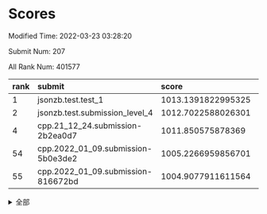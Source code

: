 # Scores

Modified Time: 2022-03-23 03:28:20

Submit Num: 207

All Rank Num: 401577

| rank |               submit               |       score        |       sigma        | pk_num |
| :--- | :--------------------------------- | :----------------- | :----------------- | :----- |
| 1    | jsonzb.test.test_1                 | 1013.1391822995325 | 0.8015966987147124 | 7755   |
| 2    | jsonzb.test.submission_level_4     | 1012.7022588026301 | 0.8164503088218015 | 7761   |
| 4    | cpp.21_12_24.submission-2b2ea0d7   | 1011.850575878369  | 0.7868054688163071 | 7761   |
| 54   | cpp.2022_01_09.submission-5b0e3de2 | 1005.2266959856701 | 0.7168755500710164 | 7764   |
| 55   | cpp.2022_01_09.submission-816672bd | 1004.9077911611564 | 0.7216839300948442 | 7761   |


<details>
<summary>全部</summary>

| rank |                 submit                 |       score        |       sigma        | pk_num |
| :--- | :------------------------------------- | :----------------- | :----------------- | :----- |
| 1    | jsonzb.test.test_1                     | 1013.1391822995325 | 0.8015966987147124 | 7755   |
| 2    | jsonzb.test.submission_level_4         | 1012.7022588026301 | 0.8164503088218015 | 7761   |
| 3    | gobigger.level_3.submission_level_3_40 | 1012.2283991562119 | 0.8180321828196555 | 7760   |
| 4    | cpp.21_12_24.submission-2b2ea0d7       | 1011.850575878369  | 0.7868054688163071 | 7761   |
| 5    | gobigger.level_3.submission_level_3_33 | 1011.8345265507108 | 0.7847640834461088 | 7756   |
| 6    | gobigger.level_3.submission_level_3_43 | 1011.4294805686259 | 0.7897627624601904 | 7761   |
| 7    | gobigger.level_3.submission_level_3_15 | 1011.3371239608903 | 0.7789978495558981 | 7759   |
| 8    | gobigger.level_3.submission_level_3_30 | 1011.0886168822079 | 0.7592917429797531 | 7765   |
| 9    | gobigger.level_3.submission_level_3_39 | 1010.8835178616165 | 0.771961989364534  | 7763   |
| 10   | gobigger.level_3.submission_level_3_36 | 1010.8821497582228 | 0.7783581284716994 | 7763   |
| 11   | gobigger.level_3.submission_level_3_34 | 1010.8785787233106 | 0.7850853390765529 | 7759   |
| 12   | gobigger.level_3.submission_level_3_24 | 1010.772628784583  | 0.7808194013374735 | 7759   |
| 13   | gobigger.level_3.submission_level_3_26 | 1010.7360679889822 | 0.7661695536636748 | 7757   |
| 14   | gobigger.level_3.submission_level_3_29 | 1010.717112947633  | 0.7522995798293015 | 7758   |
| 15   | gobigger.level_3.submission_level_3_10 | 1010.6173985005807 | 0.7619560412901207 | 7759   |
| 16   | gobigger.level_3.submission_level_3_48 | 1010.4003195195    | 0.7615349096452896 | 7762   |
| 17   | gobigger.level_3.submission_level_3_3  | 1010.3610643010968 | 0.7730112370080275 | 7759   |
| 18   | gobigger.level_3.submission_level_3_47 | 1010.3567900178704 | 0.763089376045493  | 7760   |
| 19   | gobigger.level_3.submission_level_3_14 | 1010.344287573064  | 0.7622318937531495 | 7755   |
| 20   | gobigger.level_3.submission_level_3_4  | 1010.2555891890037 | 0.760466880818768  | 7763   |
| 21   | gobigger.level_3.submission_level_3_49 | 1010.190983166475  | 0.7443463778154537 | 7760   |
| 22   | gobigger.level_3.submission_level_3_1  | 1010.18112490903   | 0.756670380619323  | 7760   |
| 23   | gobigger.level_3.submission_level_3_9  | 1010.1687882631617 | 0.7765250624821369 | 7760   |
| 24   | gobigger.level_3.submission_level_3_5  | 1010.1283821225968 | 0.7528818636165717 | 7766   |
| 25   | gobigger.level_3.submission_level_3_0  | 1010.1038740578366 | 0.7375277628355307 | 7759   |
| 26   | gobigger.level_3.submission_level_3_16 | 1010.1018657759133 | 0.756708555188298  | 7759   |
| 27   | gobigger.level_3.submission_level_3_46 | 1010.0530440968391 | 0.7482831103076081 | 7760   |
| 28   | gobigger.level_3.submission_level_3_42 | 1009.9817631936631 | 0.7678930334220435 | 7761   |
| 29   | gobigger.level_3.submission_level_3_25 | 1009.9770893778671 | 0.7473910421274723 | 7760   |
| 30   | gobigger.level_3.submission_level_3_11 | 1009.8825732514699 | 0.7669116856586106 | 7754   |
| 31   | gobigger.level_3.submission_level_3_27 | 1009.8207123021991 | 0.7358413891129822 | 7762   |
| 32   | gobigger.level_3.submission_level_3_44 | 1009.7764651994013 | 0.7692110936823746 | 7760   |
| 33   | gobigger.level_3.submission_level_3_37 | 1009.7526297693262 | 0.7429911696217664 | 7764   |
| 34   | gobigger.level_3.submission_level_3_18 | 1009.69848493244   | 0.7581965705052897 | 7760   |
| 35   | gobigger.level_3.submission_level_3_6  | 1009.6461705974779 | 0.7813910363167055 | 7759   |
| 36   | gobigger.level_3.submission_level_3_20 | 1009.6329363682709 | 0.7536132574385517 | 7755   |
| 37   | gobigger.level_3.submission_level_3_41 | 1009.4603108019882 | 0.7559570606926918 | 7759   |
| 38   | gobigger.level_3.submission_level_3_2  | 1009.4572783181453 | 0.7779359644740637 | 7759   |
| 39   | gobigger.level_3.submission_level_3_19 | 1009.4531413842163 | 0.7608660896898313 | 7756   |
| 40   | gobigger.level_3.submission_level_3_31 | 1009.4257069149239 | 0.7516421475657791 | 7764   |
| 41   | gobigger.level_3.submission_level_3_22 | 1009.3801182088546 | 0.7498476218754989 | 7759   |
| 42   | gobigger.level_3.submission_level_3_13 | 1009.2832130564217 | 0.7447105036286579 | 7758   |
| 43   | gobigger.level_3.submission_level_3_28 | 1009.2473583844261 | 0.7399819390487385 | 7761   |
| 44   | gobigger.level_3.submission_level_3_32 | 1009.2024987313209 | 0.7620574596357933 | 7760   |
| 45   | gobigger.level_3.submission_level_3_45 | 1009.1928314939142 | 0.7472627761398032 | 7763   |
| 46   | gobigger.level_3.submission_level_3_23 | 1009.1880097199305 | 0.7453844505501429 | 7763   |
| 47   | gobigger.level_3.submission_level_3_38 | 1009.154864615287  | 0.7529101481244602 | 7758   |
| 48   | gobigger.level_3.submission_level_3_17 | 1009.1219665824368 | 0.7365033098358289 | 7757   |
| 49   | gobigger.level_3.submission_level_3_35 | 1009.060300237572  | 0.727786887416429  | 7759   |
| 50   | gobigger.level_3.submission_level_3_8  | 1008.9293690204976 | 0.743226329457426  | 7761   |
| 51   | gobigger.level_3.submission_level_3_21 | 1008.9180687332153 | 0.756687523260019  | 7760   |
| 52   | gobigger.level_3.submission_level_3_7  | 1008.686389968212  | 0.744313859127648  | 7763   |
| 53   | gobigger.level_3.submission_level_3_12 | 1008.3564384453528 | 0.7445215881680531 | 7763   |
| 54   | cpp.2022_01_09.submission-5b0e3de2     | 1005.2266959856701 | 0.7168755500710164 | 7764   |
| 55   | cpp.2022_01_09.submission-816672bd     | 1004.9077911611564 | 0.7216839300948442 | 7761   |
| 56   | gobigger.level_1.submission_level_1_12 | 1004.7427525727611 | 0.7317126993699425 | 7760   |
| 57   | gobigger.level_1.submission_level_1_42 | 1004.5335707436659 | 0.7202865177980138 | 7759   |
| 58   | gobigger.level_1.submission_level_1_5  | 1004.5265868712019 | 0.7225379093088455 | 7765   |
| 59   | gobigger.level_1.submission_level_1_44 | 1004.225492091283  | 0.7294559965664721 | 7762   |
| 60   | gobigger.level_1.submission_level_1_29 | 1004.2062404398616 | 0.7149689000555812 | 7764   |
| 61   | gobigger.level_1.submission_level_1_8  | 1003.9881123963114 | 0.7160351760242607 | 7760   |
| 62   | gobigger.level_1.submission_level_1_33 | 1003.920371345386  | 0.7161030672717372 | 7762   |
| 63   | gobigger.level_1.submission_level_1_15 | 1003.9118986951632 | 0.7217070305823874 | 7762   |
| 64   | gobigger.level_1.submission_level_1_27 | 1003.8556121610308 | 0.7242193548636754 | 7762   |
| 65   | gobigger.level_1.submission_level_1_26 | 1003.8367893468586 | 0.7188016761040018 | 7757   |
| 66   | gobigger.level_1.submission_level_1_2  | 1003.778129179088  | 0.7117288085556396 | 7758   |
| 67   | gobigger.level_1.submission_level_1_13 | 1003.7191290690536 | 0.7112618461857958 | 7760   |
| 68   | gobigger.level_1.submission_level_1_35 | 1003.6609058413088 | 0.7219402175075363 | 7761   |
| 69   | gobigger.level_1.submission_level_1_40 | 1003.6561845595431 | 0.7175202071837292 | 7758   |
| 70   | gobigger.level_1.submission_level_1_23 | 1003.6313604800317 | 0.7158608316541896 | 7761   |
| 71   | gobigger.level_1.submission_level_1_1  | 1003.62832824122   | 0.7279495512968808 | 7758   |
| 72   | gobigger.level_1.submission_level_1_16 | 1003.5881826117492 | 0.7208231901066502 | 7760   |
| 73   | gobigger.level_1.submission_level_1_7  | 1003.5816586105921 | 0.7161043631717245 | 7753   |
| 74   | gobigger.level_1.submission_level_1_32 | 1003.5108000476479 | 0.7145198136185549 | 7761   |
| 75   | gobigger.level_1.submission_level_1_19 | 1003.4656480399033 | 0.708815647889333  | 7759   |
| 76   | gobigger.level_1.submission_level_1_25 | 1003.4143865501098 | 0.7268343515750707 | 7765   |
| 77   | gobigger.level_1.submission_level_1_22 | 1003.3869756099803 | 0.7146135522516842 | 7758   |
| 78   | gobigger.level_1.submission_level_1_20 | 1003.3842759194371 | 0.7184238903746006 | 7756   |
| 79   | gobigger.level_1.submission_level_1_3  | 1003.3709041659329 | 0.7201144413923786 | 7761   |
| 80   | gobigger.level_1.submission_level_1_9  | 1003.3396509376375 | 0.6976865869563658 | 7765   |
| 81   | gobigger.level_1.submission_level_1_46 | 1003.3392918039561 | 0.7108458748902512 | 7754   |
| 82   | gobigger.level_1.submission_level_1_43 | 1003.3189133866078 | 0.7156954457467202 | 7758   |
| 83   | gobigger.level_1.submission_level_1_41 | 1003.2905829892561 | 0.7060099369831498 | 7754   |
| 84   | gobigger.level_1.submission_level_1_48 | 1003.1675019515518 | 0.7121948512356088 | 7760   |
| 85   | gobigger.level_1.submission_level_1_30 | 1003.1151352868781 | 0.7212681320503285 | 7756   |
| 86   | gobigger.level_1.submission_level_1_17 | 1003.0372252382778 | 0.7151086100088628 | 7759   |
| 87   | gobigger.level_1.submission_level_1_24 | 1002.9458645530827 | 0.7124766697350834 | 7758   |
| 88   | gobigger.level_1.submission_level_1_28 | 1002.9454955371724 | 0.7139338389319317 | 7754   |
| 89   | gobigger.level_1.submission_level_1_36 | 1002.9279525797299 | 0.7116217012307785 | 7760   |
| 90   | gobigger.level_1.submission_level_1_38 | 1002.9003951440434 | 0.7267985877776248 | 7762   |
| 91   | gobigger.level_1.submission_level_1_21 | 1002.8869301035479 | 0.728761259702981  | 7761   |
| 92   | gobigger.level_1.submission_level_1_37 | 1002.8816500731784 | 0.7122926633403528 | 7763   |
| 93   | gobigger.level_1.submission_level_1_18 | 1002.8342731157736 | 0.7206417762459739 | 7761   |
| 94   | gobigger.level_1.submission_level_1_34 | 1002.8256988201708 | 0.7066822166934268 | 7761   |
| 95   | gobigger.level_1.submission_level_1_47 | 1002.8116509287348 | 0.7205584403442534 | 7764   |
| 96   | gobigger.level_1.submission_level_1_39 | 1002.8097758055363 | 0.7092129104269936 | 7764   |
| 97   | gobigger.level_1.submission_level_1_6  | 1002.7770510941629 | 0.7049744275956569 | 7763   |
| 98   | gobigger.level_1.submission_level_1_14 | 1002.6765587139852 | 0.7132792739102423 | 7761   |
| 99   | gobigger.level_1.submission_level_1_45 | 1002.5216469001374 | 0.7103217874683698 | 7758   |
| 100  | gobigger.level_1.submission_level_1_0  | 1002.2436706631876 | 0.7159888924480519 | 7759   |
| 101  | gobigger.level_1.submission_level_1_10 | 1002.1611600922738 | 0.7168378933439244 | 7753   |
| 102  | gobigger.level_1.submission_level_1_49 | 1002.1090413385236 | 0.7142143546021489 | 7763   |
| 103  | gobigger.level_1.submission_level_1_4  | 1001.8485020340383 | 0.7170400438256704 | 7763   |
| 104  | gobigger.level_1.submission_level_1_11 | 1001.7834962957801 | 0.7120523522626303 | 7760   |
| 105  | gobigger.level_1.submission_level_1_31 | 1001.7705837140934 | 0.7144685704076659 | 7758   |
| 106  | gobigger.random.submission_random_2    | 997.2781862054258  | 0.7063711007203765 | 7761   |
| 107  | gobigger.random.submission_random_47   | 997.2714369713033  | 0.7051427410492546 | 7759   |
| 108  | gobigger.random.submission_random_21   | 996.9720723582029  | 0.7114562653638794 | 7759   |
| 109  | gobigger.random.submission_random_10   | 996.9472854455923  | 0.7256624450749215 | 7762   |
| 110  | gobigger.random.submission_random_45   | 996.9120564579789  | 0.7153847288275011 | 7757   |
| 111  | gobigger.random.submission_random_1    | 996.8931293498629  | 0.6924608409801061 | 7759   |
| 112  | gobigger.random.submission_random_44   | 996.8449381067518  | 0.709416737790052  | 7758   |
| 113  | gobigger.random.submission_random_41   | 996.8101943606133  | 0.7149419213087163 | 7753   |
| 114  | gobigger.random.submission_random_32   | 996.657162760323   | 0.7104761592644373 | 7760   |
| 115  | gobigger.random.submission_random_6    | 996.6189008129538  | 0.7173804081353942 | 7765   |
| 116  | gobigger.random.submission_random_19   | 996.6147076241738  | 0.7154327953316193 | 7766   |
| 117  | gobigger.random.submission_random_31   | 996.6106957604817  | 0.7071228627353172 | 7760   |
| 118  | gobigger.random.submission_random_28   | 996.5716317858368  | 0.7076645979094753 | 7763   |
| 119  | gobigger.random.submission_random_20   | 996.5195503595343  | 0.7079122742946685 | 7764   |
| 120  | gobigger.random.submission_random_15   | 996.4802848946887  | 0.7255420480173909 | 7763   |
| 121  | gobigger.random.submission_random_49   | 996.4300643131414  | 0.7032060312713772 | 7761   |
| 122  | gobigger.random.submission_random_4    | 996.3952304491639  | 0.7224920946760787 | 7759   |
| 123  | gobigger.random.submission_random_48   | 996.3528530489003  | 0.7300145653500619 | 7759   |
| 124  | gobigger.random.submission_random_16   | 996.3249758402525  | 0.7135980424114748 | 7760   |
| 125  | gobigger.random.submission_random_26   | 996.3097563847266  | 0.708125555162179  | 7761   |
| 126  | gobigger.random.submission_random_38   | 996.2105020063589  | 0.7084378716641047 | 7760   |
| 127  | gobigger.random.submission_random_40   | 996.1845758563178  | 0.7150284877755907 | 7759   |
| 128  | gobigger.random.submission_random_27   | 996.14827906725    | 0.7132591999889579 | 7762   |
| 129  | gobigger.random.submission_random_43   | 996.1026505591475  | 0.6995090435037095 | 7754   |
| 130  | gobigger.random.submission_random_8    | 996.0973327153215  | 0.7152963394128312 | 7757   |
| 131  | gobigger.random.submission_random_3    | 996.0923643047981  | 0.7119977696740688 | 7757   |
| 132  | gobigger.random.submission_random_5    | 996.0494197980261  | 0.7153536888683639 | 7761   |
| 133  | gobigger.random.submission_random_13   | 996.0072860219108  | 0.7264868714588615 | 7762   |
| 134  | gobigger.random.submission_random_12   | 996.0014756487257  | 0.724440499532974  | 7760   |
| 135  | gobigger.random.submission_random_24   | 995.9895031281615  | 0.7229927562653734 | 7759   |
| 136  | gobigger.random.submission_random_39   | 995.9868154991453  | 0.7108056447523101 | 7760   |
| 137  | gobigger.random.submission_random_18   | 995.9543279205034  | 0.7194742590855148 | 7757   |
| 138  | gobigger.random.submission_random_29   | 995.9479045566193  | 0.7079312709944497 | 7761   |
| 139  | gobigger.random.submission_random_25   | 995.9226530168705  | 0.7056617063188871 | 7750   |
| 140  | gobigger.random.submission_random_7    | 995.8922942977047  | 0.719869278987108  | 7760   |
| 141  | gobigger.random.submission_random_14   | 995.8891523967247  | 0.719773367969544  | 7757   |
| 142  | gobigger.random.submission_random_35   | 995.85426948619    | 0.7138278698749985 | 7759   |
| 143  | gobigger.random.submission_random_33   | 995.8327747854527  | 0.7040009589842685 | 7756   |
| 144  | gobigger.random.submission_random_17   | 995.8205833974057  | 0.7161778706685561 | 7763   |
| 145  | gobigger.random.submission_random_22   | 995.7477033414923  | 0.7114840450073164 | 7757   |
| 146  | gobigger.random.submission_random_9    | 995.7121170177645  | 0.7004114209967868 | 7761   |
| 147  | gobigger.random.submission_random_42   | 995.5836912771342  | 0.714172560229888  | 7762   |
| 148  | gobigger.random.submission_random_11   | 995.5473764224116  | 0.718014384490944  | 7761   |
| 149  | gobigger.random.submission_random_36   | 995.5460493746241  | 0.7097683434619313 | 7763   |
| 150  | gobigger.random.submission_random_0    | 995.4353117599086  | 0.707130473305416  | 7757   |
| 151  | gobigger.random.submission_random_23   | 995.065576067613   | 0.7183790955659294 | 7760   |
| 152  | gobigger.random.submission_random_46   | 994.8978939186418  | 0.7190497429790907 | 7761   |
| 153  | gobigger.random.submission_random_30   | 994.8008863893734  | 0.7247326033734317 | 7763   |
| 154  | gobigger.random.submission_random_34   | 994.7319795337913  | 0.7290861782652112 | 7759   |
| 155  | gobigger.random.submission_random_37   | 994.4968856504224  | 0.7183256088227515 | 7757   |
| 156  | gobigger.level_2.submission_level_2_2  | 993.9902735428642  | 0.7353045628585063 | 7755   |
| 157  | gobigger.level_2.submission_level_2_3  | 993.8025482088236  | 0.7301281983438491 | 7763   |
| 158  | gobigger.level_2.submission_level_2_37 | 993.5263378999791  | 0.722701479627461  | 7764   |
| 159  | gobigger.level_2.submission_level_2_7  | 993.447401344593   | 0.7281931559643581 | 7754   |
| 160  | gobigger.level_2.submission_level_2_13 | 993.2681572916817  | 0.721603914589713  | 7765   |
| 161  | gobigger.level_2.submission_level_2_15 | 993.2335787924836  | 0.73389002613348   | 7762   |
| 162  | gobigger.level_2.submission_level_2_33 | 993.176489653553   | 0.7394195814031889 | 7759   |
| 163  | gobigger.level_2.submission_level_2_44 | 993.1582059063622  | 0.7232595560548253 | 7762   |
| 164  | gobigger.level_2.submission_level_2_41 | 992.9963896386146  | 0.7381430096814412 | 7759   |
| 165  | gobigger.level_2.submission_level_2_19 | 992.917437200742   | 0.736441981458972  | 7757   |
| 166  | gobigger.level_2.submission_level_2_0  | 992.8382261051937  | 0.731426413881715  | 7759   |
| 167  | gobigger.level_2.submission_level_2_16 | 992.7486150065813  | 0.743704604934593  | 7762   |
| 168  | gobigger.level_2.submission_level_2_23 | 992.6993187196791  | 0.7493281293110347 | 7754   |
| 169  | gobigger.level_2.submission_level_2_49 | 992.4924168476391  | 0.7440967567708201 | 7758   |
| 170  | gobigger.level_2.submission_level_2_35 | 992.4504985230308  | 0.7339922421043988 | 7762   |
| 171  | gobigger.level_2.submission_level_2_45 | 992.4340855045878  | 0.7332442016673827 | 7758   |
| 172  | gobigger.level_2.submission_level_2_18 | 992.390482297525   | 0.746999536861669  | 7759   |
| 173  | gobigger.level_2.submission_level_2_26 | 992.2838396045192  | 0.7393133461860818 | 7765   |
| 174  | gobigger.level_2.submission_level_2_14 | 992.2598323926635  | 0.7580454642212677 | 7760   |
| 175  | gobigger.level_2.submission_level_2_21 | 992.2501379982034  | 0.733957373382067  | 7763   |
| 176  | gobigger.level_2.submission_level_2_12 | 992.2360015327278  | 0.7419787885394428 | 7764   |
| 177  | gobigger.level_2.submission_level_2_17 | 992.2154604714235  | 0.7475892924750029 | 7765   |
| 178  | gobigger.level_2.submission_level_2_32 | 992.1819305358865  | 0.7610993369917333 | 7762   |
| 179  | gobigger.level_2.submission_level_2_1  | 992.1519054505053  | 0.7407814309979086 | 7758   |
| 180  | gobigger.level_2.submission_level_2_39 | 992.1019733085212  | 0.7590783979929091 | 7760   |
| 181  | gobigger.level_2.submission_level_2_46 | 992.0278547341339  | 0.7576673831555937 | 7759   |
| 182  | gobigger.level_2.submission_level_2_36 | 992.0142656854933  | 0.7567552250683817 | 7760   |
| 183  | gobigger.level_2.submission_level_2_48 | 991.9742885903528  | 0.7254969510896153 | 7763   |
| 184  | gobigger.level_2.submission_level_2_20 | 991.9137221244339  | 0.7510498165231712 | 7759   |
| 185  | gobigger.level_2.submission_level_2_10 | 991.8932921443533  | 0.7397725993934403 | 7759   |
| 186  | gobigger.level_2.submission_level_2_9  | 991.8741458615586  | 0.7378776428470478 | 7759   |
| 187  | gobigger.level_2.submission_level_2_25 | 991.8561627840596  | 0.7433668492911123 | 7757   |
| 188  | gobigger.level_2.submission_level_2_47 | 991.7548303643999  | 0.7308619124727975 | 7763   |
| 189  | gobigger.level_2.submission_level_2_38 | 991.723539911117   | 0.739351404738936  | 7764   |
| 190  | gobigger.level_2.submission_level_2_4  | 991.6643563444471  | 0.738730702076778  | 7755   |
| 191  | gobigger.level_2.submission_level_2_11 | 991.4401860563963  | 0.7625741374141233 | 7756   |
| 192  | gobigger.level_2.submission_level_2_29 | 991.4163175054813  | 0.7626193994262677 | 7763   |
| 193  | gobigger.level_2.submission_level_2_34 | 991.360220639842   | 0.7423978988383736 | 7758   |
| 194  | gobigger.level_2.submission_level_2_24 | 991.3381638518422  | 0.7468464804843253 | 7759   |
| 195  | gobigger.level_2.submission_level_2_31 | 991.1592532090427  | 0.7491764888127067 | 7765   |
| 196  | gobigger.level_2.submission_level_2_22 | 991.1550469722887  | 0.7623633884829674 | 7762   |
| 197  | gobigger.level_2.submission_level_2_5  | 991.130368832368   | 0.7490950743841142 | 7766   |
| 198  | gobigger.level_2.submission_level_2_40 | 991.0420744493351  | 0.7541857894386249 | 7759   |
| 199  | gobigger.level_2.submission_level_2_8  | 990.8669362494886  | 0.7645624492324644 | 7765   |
| 200  | gobigger.level_2.submission_level_2_42 | 990.8166504388114  | 0.7585145767670931 | 7757   |
| 201  | gobigger.level_2.submission_level_2_30 | 990.8069163988373  | 0.7400114549164768 | 7760   |
| 202  | gobigger.level_2.submission_level_2_43 | 990.6966428852597  | 0.7622032806423183 | 7758   |
| 203  | gobigger.level_2.submission_level_2_6  | 990.2594251970957  | 0.7546280863900371 | 7755   |
| 204  | gobigger.level_2.submission_level_2_28 | 989.9958915122958  | 0.7942269777722702 | 7759   |
| 205  | gobigger.level_2.submission_level_2_27 | 989.7739668243015  | 0.7736232084400118 | 7757   |
| 206  | gobigger.none.submission_none_0        | 979.2349191267737  | 1.220374727773507  | 7765   |
| 207  | gobigger.none.submission_none_1        | 975.8680466590058  | 1.4661856152606263 | 7760   |

</details>